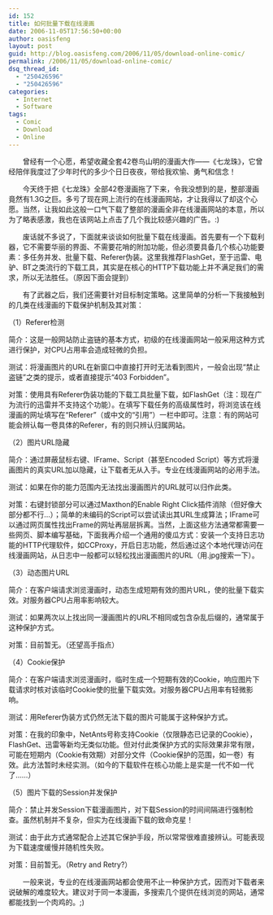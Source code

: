 ```yaml
---
id: 152
title: 如何批量下载在线漫画
date: 2006-11-05T17:56:50+00:00
author: oasisfeng
layout: post
guid: http://blog.oasisfeng.com/2006/11/05/download-online-comic/
permalink: /2006/11/05/download-online-comic/
dsq_thread_id:
  - "250426596"
  - "250426596"
categories:
  - Internet
  - Software
tags:
  - Comic
  - Download
  - Online
---
```

　　曾经有一个心愿，希望收藏全套42卷鸟山明的漫画大作——《七龙珠》，它曾经陪伴我度过了少年时代的多少个日日夜夜，带给我欢愉、勇气和信念！

　　今天终于把《七龙珠》全部42卷漫画拖了下来，令我没想到的是，整部漫画竟然有1.3G之巨。多亏了现在网上流行的在线漫画网站，才让我得以了却这个心愿。当然，让我如此这般一口气下载了整部的漫画全非在线漫画网站的本意，所以为了略表感激，我也在该网站上点击了几个我比较感兴趣的广告。:)

　　废话就不多说了，下面就来谈谈如何批量下载在线漫画。首先要有一个下载利器，它不需要华丽的界面、不需要花哨的附加功能，但必须要具备几个核心功能要素：多任务并发、批量下载、Referer伪装。这里我推荐FlashGet，至于迅雷、电驴、BT之类流行的下载工具，其实是在核心的HTTP下载功能上并不满足我们的需求，所以无法胜任。（原因下面会提到）

　　有了武器之后，我们还需要针对目标制定策略。这里简单的分析一下我接触到的几类在线漫画的下载保护机制及其对策：

<!--more-->（1）Referer检测

简介：这是一般网站防止盗链的基本方式，初级的在线漫画网站一般采用这种方式进行保护，对CPU占用率会造成轻微的负担。

测试：将漫画图片的URL在新窗口中直接打开时无法看到图片，一般会出现“禁止盗链”之类的提示，或者直接提示“403 Forbidden”。

对策：使用具有Referer伪装功能的下载工具批量下载，如FlashGet（注：现在广为流行的迅雷并不支持这个功能）。在填写下载任务的高级属性时，将浏览该在线漫画的网址填写在“Referer”（或中文的“引用”）一栏中即可。注意：有的网站可能会辨认每一卷具体的Referer，有的则只辨认归属网站。

（2）图片URL隐藏

简介：通过屏蔽鼠标右键、IFrame、Script（甚至Encoded Script）等方式将漫画图片的真实URL加以隐藏，让下载者无从入手。专业在线漫画网站的必用手法。

测试：如果在你的能力范围内无法找出漫画图片的URL就可以归作此类。

对策：右键封锁部分可以通过Maxthon的Enable Right Click插件消除（但好像大部分都不行&#8230;）；简单的未编码的Script可以尝试读出其URL生成算法；IFrame可以通过网页属性找出Frame的网址再层层拆离。当然，上面这些方法通常都需要一些网页、脚本编写基础，下面我再介绍一个通用的傻瓜方式：安装一个支持日志功能的HTTP代理软件，如CCProxy，开启日志功能，然后通过这个本地代理访问在线漫画网站，从日志中一般都可以轻松找出漫画图片的URL（用.jpg搜索一下）。

（3）动态图片URL

简介：在客户端请求浏览漫画时，动态生成短期有效的图片URL，使的批量下载实效。对服务器CPU占用率影响较大。

测试：如果两次以上找出同一漫画图片的URL不相同或包含杂乱后缀的，通常属于这种保护方式。

对策：目前暂无。（还望高手指点）

（4）Cookie保护

简介：在客户端请求浏览漫画时，临时生成一个短期有效的Cookie，响应图片下载请求时核对该临时Cookie使的批量下载实效。对服务器CPU占用率有轻微影响。

测试：用Referer伪装方式仍然无法下载的图片可能属于这种保护方式。

对策：在我的印象中，NetAnts号称支持Cookie（仅限静态已记录的Cookie），FlashGet、迅雷等新均无类似功能。但对付此类保护方式的实际效果非常有限，可能在短期内（Cookie有效期）对部分文件（Cookie保护的范围，如一卷）有效。此方法暂时未经实测。（如今的下载软件在核心功能上是实是一代不如一代了……）

（5）图片下载的Session并发保护

简介：禁止并发Session下载漫画图片，对下载Session的时间间隔进行强制检查。虽然机制并不复杂，但实为在线漫画下载的致命克星！

测试：由于此方式通常配合上述其它保护手段，所以常常很难直接辨认。可能表现为下载速度缓慢并随机性失败。

对策：目前暂无。（Retry and Retry?）

　　一般来说，专业的在线漫画网站都会使用不止一种保护方式，因而对下载者来说破解的难度较大。建议对于同一本漫画，多搜索几个提供在线浏览的网站，通常都能找到一个肉鸡的。;)